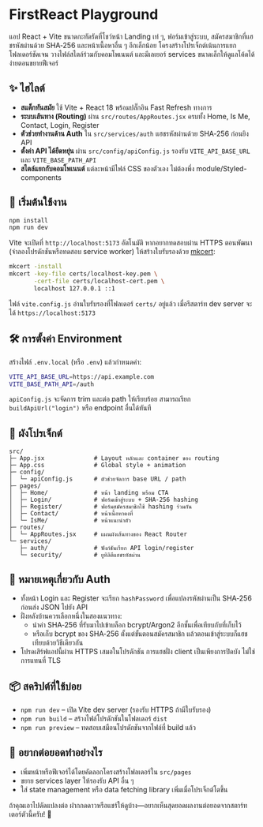 # FirstReact Playground

แอป React + Vite ขนาดกะทัดรัดที่โชว์หน้า Landing เท่ ๆ, ฟอร์มเข้าสู่ระบบ, สมัครสมาชิกที่แฮชรหัสผ่านด้วย SHA‑256 และหน้าเนื้อหาอื่น ๆ อีกเล็กน้อย โครงสร้างโปรเจ็กต์เน้นการแยกโฟลเดอร์ชัดเจน วางไฟล์สไตล์ร่วมกับคอมโพเนนต์ และมีเลเยอร์ services ขนาดเล็กให้ดูแลโค้ดได้ง่ายตอนขยายฟีเจอร์

## ✨ ไฮไลต์

- **สแต็กทันสมัย** ใช้ Vite + React 18 พร้อมปลั๊กอิน Fast Refresh ทางการ
- **ระบบเส้นทาง (Routing)** ผ่าน `src/routes/AppRoutes.jsx` ครบทั้ง Home, Is Me, Contact, Login, Register
- **ตัวช่วยทำงานด้าน Auth** ใน `src/services/auth` แฮชรหัสผ่านด้วย SHA‑256 ก่อนยิง API
- **ตั้งค่า API ได้ยืดหยุ่น** ผ่าน `src/config/apiConfig.js` รองรับ `VITE_API_BASE_URL` และ `VITE_BASE_PATH_API`
- **สไตล์แยกกับคอมโพเนนต์** แต่ละหน้ามีไฟล์ CSS ของตัวเอง ไม่ต้องพึ่ง module/Styled-components

## 🚀 เริ่มต้นใช้งาน

```bash
npm install
npm run dev
```

Vite จะเปิดที่ `http://localhost:5173` อัตโนมัติ หากอยากทดสอบผ่าน HTTPS ตอนพัฒนา (จำลองโปรดักชันหรือทดสอบ service worker) ให้สร้างใบรับรองด้วย [mkcert](https://github.com/FiloSottile/mkcert):

```bash
mkcert -install
mkcert -key-file certs/localhost-key.pem \
       -cert-file certs/localhost-cert.pem \
       localhost 127.0.0.1 ::1
```

ไฟล์ `vite.config.js` อ่านใบรับรองที่โฟลเดอร์ `certs/` อยู่แล้ว เมื่อรีสตาร์ท dev server จะได้ `https://localhost:5173`

## 🛠 การตั้งค่า Environment

สร้างไฟล์ `.env.local` (หรือ `.env`) แล้วกำหนดค่า:

```bash
VITE_API_BASE_URL=https://api.example.com
VITE_BASE_PATH_API=/auth
```

`apiConfig.js` จะจัดการ trim และต่อ path ให้เรียบร้อย สามารถเรียก `buildApiUrl("login")` หรือ endpoint อื่นได้ทันที

## 📁 ผังโปรเจ็กต์

```
src/
├─ App.jsx              # Layout หลักและ container ของ routing
├─ App.css              # Global style + animation
├─ config/
│  └─ apiConfig.js      # ตัวช่วยจัดการ base URL / path
├─ pages/
│  ├─ Home/             # หน้า landing พร้อม CTA
│  ├─ Login/            # ฟอร์มเข้าสู่ระบบ + SHA-256 hashing
│  ├─ Register/         # ฟอร์มสมัครสมาชิกใช้ hashing ร่วมกัน
│  ├─ Contact/          # หน้าเนื้อหาคงที่
│  └─ IsMe/             # หน้าแนะนำตัว
├─ routes/
│  └─ AppRoutes.jsx     # แผนผังเส้นทางของ React Router
└─ services/
   ├─ auth/             # ฟังก์ชันเรียก API login/register
   └─ security/         # ยูทิลิตีแฮชรหัสผ่าน
```

## 🔐 หมายเหตุเกี่ยวกับ Auth

- ทั้งหน้า Login และ Register จะเรียก `hashPassword` เพื่อแปลงรหัสผ่านเป็น SHA‑256 ก่อนส่ง JSON ไปยัง API
- ฝั่งหลังบ้านควรเลือกหนึ่งในสองแนวทาง:
  - นำค่า SHA‑256 ที่รับมาไปเข้าบล็อก bcrypt/Argon2 อีกชั้นเพื่อเทียบกับที่เก็บไว้
  - หรือเก็บ bcrypt ของ SHA‑256 ตั้งแต่ขั้นตอนสมัครสมาชิก แล้วตอนเข้าสู่ระบบก็แฮชเทียบด้วยวิธีเดียวกัน
- โปรดเสิร์ฟแอปนี้ผ่าน HTTPS เสมอในโปรดักชัน การแฮชฝั่ง client เป็นเพียงการปิดบัง ไม่ใช่การแทนที่ TLS

## 📦 สคริปต์ที่ใช้บ่อย

- `npm run dev` – เปิด Vite dev server (รองรับ HTTPS ถ้ามีใบรับรอง)
- `npm run build` – สร้างไฟล์โปรดักชันในโฟลเดอร์ `dist`
- `npm run preview` – ทดสอบเสมือนโปรดักชันจากไฟล์ที่ build แล้ว

## 🤝 อยากต่อยอดทำอย่างไร

- เพิ่มหน้าหรือฟีเจอร์ได้โดยคัดลอกโครงสร้างโฟลเดอร์ใน `src/pages`
- ขยาย services layer ให้รองรับ API อื่น ๆ
- ใส่ state management หรือ data fetching library เพิ่มเมื่อโปรเจ็กต์โตขึ้น

ถ้าคุณเอาไปดัดแปลงต่อ ฝากกดดาวหรือแชร์ให้ดูบ้าง—อยากเห็นสุดยอดผลงานต่อยอดจากสตาร์ทเตอร์ตัวนี้ครับ! 🙌
